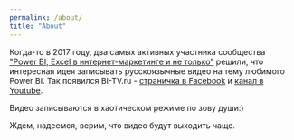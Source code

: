```yaml
---
permalink: /about/
title: "About"
---
```


Когда-то в 2017 году, два самых активных участника сообщества ["Power BI, Excel в интернет-маркетинге и не только"](https://www.facebook.com/groups/powerBiForever/) решили, что интересная идея записывать русскоязычные видео на тему любимого Power BI. Так появился BI-TV.ru - [страничка в Facebook](https://www.facebook.com/bitvru/) и [канал в Youtube](https://www.youtube.com/channel/UCgEnwXoQbJWHCcLXGvSm2QQ).

Видео записываются в хаотическом режиме по зову души:)

Ждем, надеемся, верим, что видео будут выходить чаще.